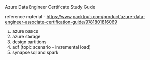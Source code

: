 Azure Data Engineer Certificate Study Guide

reference material - https://www.packtpub.com/product/azure-data-engineer-associate-certification-guide/9781801816069

1. azure basics
2. azure storage
3. design partitions
4. adf (topic scenario - incremental load)
5. synapse sql and spark